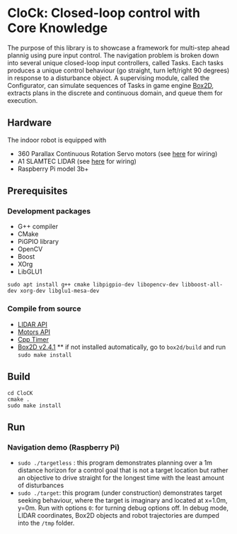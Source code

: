 # CloCk: Closed-loop control with Core Knowledge
The purpose of this library is to showcase a framework for multi-step ahead plannig using pure input control. The navigation problem is broken down into several unique closed-loop input controllers, called Tasks. Each tasks produces a unique control behaviour (go straight, turn left/right 90 degrees) in response to a disturbance object. A supervising module, called the Configurator, can simulate sequences of Tasks  in game engine [Box2D](https://github.com/erincatto/box2d), extracts plans in the discrete and continuous domain, and queue them for execution.

## Hardware
The indoor robot is equipped with 
* 360 Parallax Continuous Rotation Servo motors (see [here](https://github.com/berndporr/alphabot/blob/main/alphabot.cpp) for wiring)
* A1 SLAMTEC LIDAR (see [here](https://github.com/berndporr/rplidar_rpi) for wiring)
* Raspberry Pi model 3b+

## Prerequisites
### Development packages

* G++ compiler
* CMake
* PiGPIO library
* OpenCV
* Boost
* XOrg
* LibGLU1

`sudo apt install g++ cmake libpigpio-dev libopencv-dev libboost-all-dev xorg-dev libglu1-mesa-dev`

### Compile from source

* [LIDAR API](https://github.com/berndporr/rplidar_rpi)
* [Motors API](https://github.com/berndporr/alphabot)
* [Cpp Timer](https://github.com/berndporr/cppTimer)
* [Box2D v2.4.1](https://github.com/erincatto/box2d)
  ** if not installed automatically, go to `box2d/build` and run `sudo make install`

## Build
```
cd CloCK
cmake .
sudo make install
```

## Run
### Navigation demo (Raspberry Pi)
* `sudo ./targetless` : this program demonstrates planning over a 1m distance horizon for a control goal that is not a target location but rather an objective to drive straight for the longest time with the least amount of disturbances
* `sudo ./target`: this program (under construction) demonstrates target seeking behaviour, where the target is imaginary and located at x=1.0m, y=0m.
Run with options `0`: for turning debug options off. In debug mode, LIDAR coordinates, Box2D objects and robot trajectories are dumped into the `/tmp` folder.
